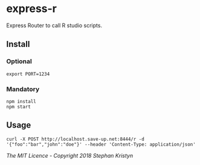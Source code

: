 # express-r

Express Router to call R studio scripts. 

## Install

### Optional

`export PORT=1234`

### Mandatory
```
npm install
npm start
```


## Usage 

`curl -X POST http://localhost.save-up.net:8444/r -d '{"foo":"bar","john":"doe"}' --header 'Content-Type: application/json'`

_The MIT Licence - Copyright 2018 Stephan Kristyn_
